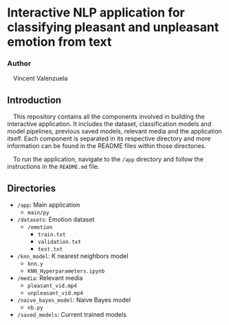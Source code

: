 # Interactive NLP application for classifying pleasant and unpleasant emotion from text

### Author
&emsp;Vincent Valenzuela

## Introduction
&emsp;This repository contains all the components involved in building the interactive application. It includes the dataset,
classification models and model pipelines, previous saved models, relevant media and the application itself.
Each component is separated in its respective directory and more information can be found in the README files within those directories. 

&emsp;To run the application, navigate to the `/app` directory and follow the instructions in the `README.md` file.


## Directories
* `/app`: Main application
    * `main/py`
* `/datasets`: Emotion dataset
    * `/emotion`
        * `train.txt`
        * `validation.txt`
        * `test.txt`
* `/knn_model`: K nearest neighbors model
    * `knn.y`
    * `KNN_Hyperparameters.ipynb`
* `/media`: Relevant media
    * `pleasant_vid.mp4`
    * `unpleasant_vid.mp4`
* `/naive_bayes_model`: Naive Bayes model
    * `nb.py`
* `/saved_models`: Current trained models 